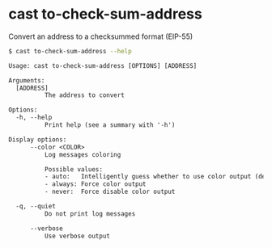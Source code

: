 # cast to-check-sum-address

Convert an address to a checksummed format (EIP-55)

```bash
$ cast to-check-sum-address --help
```

```txt
Usage: cast to-check-sum-address [OPTIONS] [ADDRESS]

Arguments:
  [ADDRESS]
          The address to convert

Options:
  -h, --help
          Print help (see a summary with '-h')

Display options:
      --color <COLOR>
          Log messages coloring

          Possible values:
          - auto:   Intelligently guess whether to use color output (default)
          - always: Force color output
          - never:  Force disable color output

  -q, --quiet
          Do not print log messages

      --verbose
          Use verbose output
```